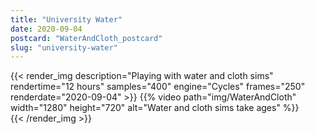 ```yaml
---
title: "University Water"
date: 2020-09-04
postcard: "WaterAndCloth_postcard"
slug: "university-water"
---
```


{{< render_img
  description="Playing with water and cloth sims" 
  rendertime="12 hours" 
  samples="400" 
  engine="Cycles" 
  frames="250" 
  renderdate="2020-09-04" >}}
{{% video path="img/WaterAndCloth" width="1280" height="720" alt="Water and cloth sims take ages" %}}  
{{< /render_img >}}


